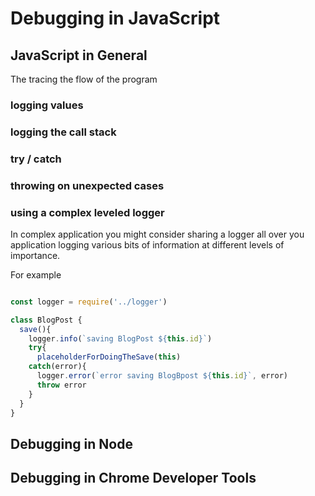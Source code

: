 # Debugging in JavaScript


## JavaScript in General




The tracing the flow of the program

### logging values
### logging the call stack
### try / catch
### throwing on unexpected cases
### using a complex leveled logger

In complex application you might consider sharing a logger all over you application logging various bits of information at different levels of importance.

For example

```js

const logger = require('../logger')

class BlogPost {
  save(){
    logger.info(`saving BlogPost ${this.id}`)
    try{
      placeholderForDoingTheSave(this)
    catch(error){
      logger.error(`error saving BlogBpost ${this.id}`, error)
      throw error
    }
  }
}
```

## Debugging in Node


## Debugging in Chrome Developer Tools


